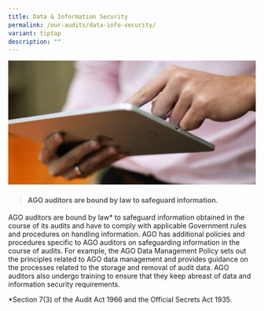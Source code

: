 ```yaml
---
title: Data & Information Security
permalink: /our-audits/data-info-security/
variant: tiptap
description: ""
---
```

![](/images/Office%20shoot/lowres3W0A1183_800x400.jpg)
> #### **AGO auditors are bound by law to safeguard information.**

AGO auditors are bound by law* to safeguard information obtained in the course of its audits and have to comply with applicable Government rules and procedures on handling information. AGO has additional policies and procedures specific to AGO auditors on safeguarding information in the course of audits. For example, the AGO Data Management Policy sets out the principles related to AGO data management and provides guidance on the processes related to the storage and removal of audit data. AGO auditors also undergo training to ensure that they keep abreast of data and information security requirements.

*Section 7(3) of the Audit Act 1966 and the Official Secrets Act 1935.